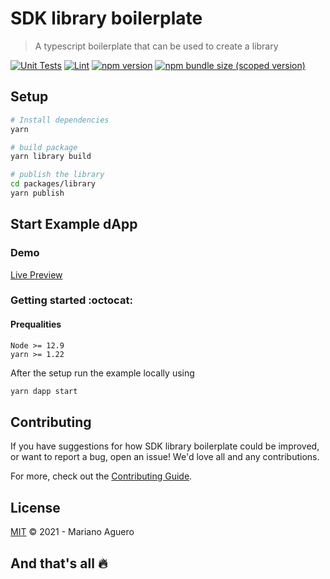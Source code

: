 # SDK library boilerplate

> A typescript boilerplate that can be used to create a library 

[![Unit Tests](https://github.com/mariano-aguero/sdk-library-boilerplate/workflows/Unit%20Tests/badge.svg)](https://github.com/mariano-aguero/sdk-library-boilerplate/actions?query=workflow%3A%22Unit+Tests%22)
[![Lint](https://github.com/mariano-aguero/sdk-library-boilerplate/workflows/Lint/badge.svg)](https://github.com/mariano-aguero/sdk-library-boilerplate/actions?query=workflow%3ALint)
[![npm version](https://img.shields.io/npm/v/sdk-library-boilerplate/latest.svg)](https://www.npmjs.com/package/sdk-library-boilerplate/v/latest)
[![npm bundle size (scoped version)](https://img.shields.io/bundlephobia/minzip/sdk-library-boilerplate/latest.svg)](https://bundlephobia.com/result?p=sdk-library-boilerplate@latest)

## Setup

```sh
# Install dependencies
yarn
```

```sh
# build package
yarn library build

# publish the library
cd packages/library
yarn publish
```

## Start Example dApp

### Demo
[Live Preview](https://focused-mahavira-0c6915.netlify.app)

### Getting started :octocat:

#### Prequalities
```
Node >= 12.9
yarn >= 1.22
```

After the setup run the example locally using

```sh
yarn dapp start
```

## Contributing

If you have suggestions for how SDK library boilerplate could be improved, or want to report a bug, open an issue! We'd love all and any contributions.

For more, check out the [Contributing Guide](CONTRIBUTING.md).

## License

[MIT](LICENSE) © 2021 - Mariano Aguero


## And that's all :fire: